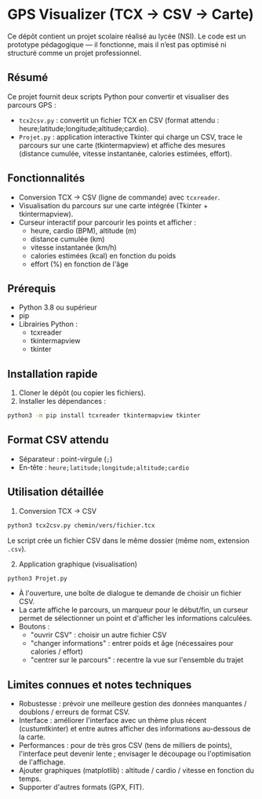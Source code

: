 # GPS Visualizer (TCX → CSV → Carte)

Ce dépôt contient un projet scolaire réalisé au lycée (NSI). Le code est un prototype pédagogique — il fonctionne, mais il n’est pas optimisé ni structuré comme un projet professionnel.

Résumé
------
Ce projet fournit deux scripts Python pour convertir et visualiser des parcours GPS :
- `tcx2csv.py` : convertit un fichier TCX en CSV (format attendu : heure;latitude;longitude;altitude;cardio).
- `Projet.py` : application interactive Tkinter qui charge un CSV, trace le parcours sur une carte (tkintermapview) et affiche des mesures (distance cumulée, vitesse instantanée, calories estimées, effort).

Fonctionnalités
--------------
- Conversion TCX → CSV (ligne de commande) avec `tcxreader`.
- Visualisation du parcours sur une carte intégrée (Tkinter + tkintermapview).
- Curseur interactif pour parcourir les points et afficher :
  - heure, cardio (BPM), altitude (m)
  - distance cumulée (km)
  - vitesse instantanée (km/h)
  - calories estimées (kcal) en fonction du poids
  - effort (%) en fonction de l'âge

Prérequis
---------
- Python 3.8 ou supérieur
- pip
- Librairies Python :
  - tcxreader
  - tkintermapview
  - tkinter

Installation rapide
------------------
1. Cloner le dépôt (ou copier les fichiers).
2. Installer les dépendances :
```bash
python3 -m pip install tcxreader tkintermapview tkinter
```

Format CSV attendu
------------------
- Séparateur : point-virgule (`;`)
- En-tête : `heure;latitude;longitude;altitude;cardio`

Utilisation détaillée
---------------------

1) Conversion TCX → CSV
```bash
python3 tcx2csv.py chemin/vers/fichier.tcx
```
Le script crée un fichier CSV dans le même dossier (même nom, extension `.csv`).

2) Application graphique (visualisation)
```bash
python3 Projet.py
```
- À l'ouverture, une boîte de dialogue te demande de choisir un fichier CSV.
- La carte affiche le parcours, un marqueur pour le début/fin, un curseur permet de sélectionner un point et d'afficher les informations calculées.
- Boutons :
  - "ouvrir CSV" : choisir un autre fichier CSV
  - "changer informations" : entrer poids et âge (nécessaires pour calories / effort)
  - "centrer sur le parcours" : recentre la vue sur l'ensemble du trajet

Limites connues et notes techniques
----------------------------------
- Robustesse : prévoir une meilleure gestion des données manquantes / doublons / erreurs de format CSV.
- Interface : améliorer l'interface avec un thème plus récent (custumtkinter) et entre autres afficher des informations au-dessous de la carte.
- Performances : pour de très gros CSV (tens de milliers de points), l'interface peut devenir lente ; envisager le découpage ou l'optimisation de l'affichage.
- Ajouter graphiques (matplotlib) : altitude / cardio / vitesse en fonction du temps.
- Supporter d'autres formats (GPX, FIT).
